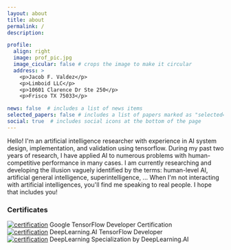 ```yaml
---
layout: about
title: about
permalink: /
description: 

profile:
  align: right
  image: prof_pic.jpg
  image_cicular: false # crops the image to make it circular
  address: >
    <p>Jacob F. Valdez</p>
    <p>Limboid LLC</p>
    <p>10601 Clarence Dr Ste 250</p>
    <p>Frisco TX 75033</p>

news: false  # includes a list of news items
selected_papers: false # includes a list of papers marked as "selected={true}"
social: true  # includes social icons at the bottom of the page
---
```


Hello! I'm an artificial intelligence researcher with experience in AI system design, implementation, and validation using tensorflow. During my past two years of research, I have applied AI to numerous problems with human-competitive performance in many cases. I am currently researching and developing the illusion vaguely identified by the terms: human-level AI, artificial general intelligence, superintelligence, ... When I'm not interacting with artificial intelligences, you'll find me speaking to real people. I hope that includes you! 


### Certificates
<div class="row">
    <div class="col-sm mt-3 mt-md-0">
        <a href="https://www.credential.net/b27225a7-85e8-42ed-8a23-06442e6c6aa7" rel="verify here"><img class="img-fluid rounded z-depth-1" src="https://api.accredible.com/v1/frontend/credential_website_embed_image/certificate/31323994" alt="certification"/></a>
        Google TensorFlow Developer Certification
    </div>
    <div class="col-sm mt-3 mt-md-0">
        <a href="https://coursera.org/share/448fa370f784c8f14a956ad5407a7d7f" rel="verify here"><img class="img-fluid rounded z-depth-1" src="https://s3.amazonaws.com/coursera_assets/meta_images/generated/CERTIFICATE_LANDING_PAGE/CERTIFICATE_LANDING_PAGE~DMRHUX6DLBRP/CERTIFICATE_LANDING_PAGE~DMRHUX6DLBRP.jpeg" alt="certification"/></a>
        DeepLearning.AI TensorFlow Developer
    </div>
    <div class="col-sm mt-3 mt-md-0">
        <a href="https://coursera.org/share/91b59ae4a28a3d44446e1cb3d6677e2e" rel="verify here"><img class="img-fluid rounded z-depth-1" src="https://s3.amazonaws.com/coursera_assets/meta_images/generated/CERTIFICATE_LANDING_PAGE/CERTIFICATE_LANDING_PAGE~T4K3LPA76X64/CERTIFICATE_LANDING_PAGE~T4K3LPA76X64.jpeg" alt="certification"/></a>
        DeepLearning Specialization by DeepLearning.AI
    </div>
</div>
